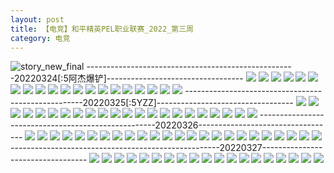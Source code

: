 ```yaml
---
layout: post
title: 【电竞】和平精英PEL职业联赛_2022_第三周
category: 电竞
---
```

![story_new_final](http://rh8cub8wq.hd-bkt.clouddn.com/img/story_new_final_0322.png)
----------------------------------------------------20220324[:5阿杰爆铲]----------------------------------
![](http://rh8cub8wq.hd-bkt.clouddn.com/img/pel-220324-1.png)
![](http://rh8cub8wq.hd-bkt.clouddn.com/img/pel-220324-3.png)
![](http://rh8cub8wq.hd-bkt.clouddn.com/img/pel-220324-new-1.png)
![](http://rh8cub8wq.hd-bkt.clouddn.com/img/pel-220324-new-2.png)
![](http://rh8cub8wq.hd-bkt.clouddn.com/img/pel-220324-new-3.png)
![](http://rh8cub8wq.hd-bkt.clouddn.com/img/pel-220324-new-4.png)
![](http://rh8cub8wq.hd-bkt.clouddn.com/img/pel-220324-new-5.png)
![](http://rh8cub8wq.hd-bkt.clouddn.com/img/pel-220324-new-6.png)
![](http://rh8cub8wq.hd-bkt.clouddn.com/img/pel-220324-new-7.png)
![](http://rh8cub8wq.hd-bkt.clouddn.com/img/pel-220324-new-8.png)
![](http://rh8cub8wq.hd-bkt.clouddn.com/img/pel-220324-new-9.png)
![](http://rh8cub8wq.hd-bkt.clouddn.com/img/pel-220324-new-10.png)
![](http://rh8cub8wq.hd-bkt.clouddn.com/img/pel-220324-new-11.png)
![](http://rh8cub8wq.hd-bkt.clouddn.com/img/pel-220324-new-12.png)
![](http://rh8cub8wq.hd-bkt.clouddn.com/img/pel-220324-new-13.png)
![](http://rh8cub8wq.hd-bkt.clouddn.com/img/pel-220324-new-14.png)
![](http://rh8cub8wq.hd-bkt.clouddn.com/img/pel-220324-new-15.png)
![](http://rh8cub8wq.hd-bkt.clouddn.com/img/pel-220324-new-16.png)
![](http://rh8cub8wq.hd-bkt.clouddn.com/img/pel-220324-new-17.png)
![](http://rh8cub8wq.hd-bkt.clouddn.com/img/pel-220324-new-18.png)
----------------------------------------------------20220325[:5YZZ]----------------------------------
![](http://rh8cub8wq.hd-bkt.clouddn.com/img/pel-220325-1.png)
![](http://rh8cub8wq.hd-bkt.clouddn.com/img/pel-220325-2.png)
![](http://rh8cub8wq.hd-bkt.clouddn.com/img/pel-220325-3.png)
![](http://rh8cub8wq.hd-bkt.clouddn.com/img/pel-220325-4.png)
![](http://rh8cub8wq.hd-bkt.clouddn.com/img/pel-220325-5.png)
![](http://rh8cub8wq.hd-bkt.clouddn.com/img/pel-220325-6.png)
![](http://rh8cub8wq.hd-bkt.clouddn.com/img/pel-220325-7.png)
![](http://rh8cub8wq.hd-bkt.clouddn.com/img/pel-220325-8.png)
![](http://rh8cub8wq.hd-bkt.clouddn.com/img/pel-220325-9.png)
![](http://rh8cub8wq.hd-bkt.clouddn.com/img/pel-220325-10.png)
![](http://rh8cub8wq.hd-bkt.clouddn.com/img/pel-220325-11.png)
![](http://rh8cub8wq.hd-bkt.clouddn.com/img/pel-220325-12.png)
![](http://rh8cub8wq.hd-bkt.clouddn.com/img/pel-220325-13.png)
![](http://rh8cub8wq.hd-bkt.clouddn.com/img/pel-220325-14.png)
![](http://rh8cub8wq.hd-bkt.clouddn.com/img/pel-220325-15.png)
![](http://rh8cub8wq.hd-bkt.clouddn.com/img/pel-220325-16.png)
![](http://rh8cub8wq.hd-bkt.clouddn.com/img/pel-220325-17.png)
![](http://rh8cub8wq.hd-bkt.clouddn.com/img/pel-220325-18.png)
![](http://rh8cub8wq.hd-bkt.clouddn.com/img/pel-220325-19.png)
![](http://rh8cub8wq.hd-bkt.clouddn.com/img/pel-220325-20.png)
![](http://rh8cub8wq.hd-bkt.clouddn.com/img/pel-220325-21.png)
![](http://rh8cub8wq.hd-bkt.clouddn.com/img/pel-220325-22.png)
----------------------------------------------------20220326----------------------------------
![](http://rh8cub8wq.hd-bkt.clouddn.com/img/pel-220326-1.png)
![](http://rh8cub8wq.hd-bkt.clouddn.com/img/pel-220326-2.png)
![](http://rh8cub8wq.hd-bkt.clouddn.com/img/pel-220326-3.png)
![](http://rh8cub8wq.hd-bkt.clouddn.com/img/pel-220326-4.png)
![](http://rh8cub8wq.hd-bkt.clouddn.com/img/pel-220326-5.png)
![](http://rh8cub8wq.hd-bkt.clouddn.com/img/pel-220326-6.png)
![](http://rh8cub8wq.hd-bkt.clouddn.com/img/pel-220326-7.png)
![](http://rh8cub8wq.hd-bkt.clouddn.com/img/pel-220326-8.png)
![](http://rh8cub8wq.hd-bkt.clouddn.com/img/pel-220326-10.png)
![](http://rh8cub8wq.hd-bkt.clouddn.com/img/pel-220326-11.png)
![](http://rh8cub8wq.hd-bkt.clouddn.com/img/pel-220326-12.png)
![](http://rh8cub8wq.hd-bkt.clouddn.com/img/pel-220326-13.png)
![](http://rh8cub8wq.hd-bkt.clouddn.com/img/pel-220326-14.png)
![](http://rh8cub8wq.hd-bkt.clouddn.com/img/pel-220326-15.png)
![](http://rh8cub8wq.hd-bkt.clouddn.com/img/pel-220326-16.png)
![](http://rh8cub8wq.hd-bkt.clouddn.com/img/pel-220326-17.png)
![](http://rh8cub8wq.hd-bkt.clouddn.com/img/pel-220326-18.png)
![](http://rh8cub8wq.hd-bkt.clouddn.com/img/pel-220326-19.png)
![](http://rh8cub8wq.hd-bkt.clouddn.com/img/pel-220326-20.png)
![](http://rh8cub8wq.hd-bkt.clouddn.com/img/pel-220326-21.png)
![](http://rh8cub8wq.hd-bkt.clouddn.com/img/pel-220326-22.png)
![](http://rh8cub8wq.hd-bkt.clouddn.com/img/pel-220326-23.png)
![](http://rh8cub8wq.hd-bkt.clouddn.com/img/pel-220326-24.png)
![](http://rh8cub8wq.hd-bkt.clouddn.com/img/pel-220326-25.png)
----------------------------------------------------20220327----------------------------------
![](http://rh8cub8wq.hd-bkt.clouddn.com/img/pel-220327-1.png)
![](http://rh8cub8wq.hd-bkt.clouddn.com/img/pel-220327-2.png)
![](http://rh8cub8wq.hd-bkt.clouddn.com/img/pel-220327-3.png)
![](http://rh8cub8wq.hd-bkt.clouddn.com/img/pel-220327-4.png)
![](http://rh8cub8wq.hd-bkt.clouddn.com/img/pel-220327-5.png)
![](http://rh8cub8wq.hd-bkt.clouddn.com/img/pel-220327-6.png)
![](http://rh8cub8wq.hd-bkt.clouddn.com/img/pel-220327-7.png)
![](http://rh8cub8wq.hd-bkt.clouddn.com/img/pel-220327-8.png)
![](http://rh8cub8wq.hd-bkt.clouddn.com/img/pel-220327-10.png)
![](http://rh8cub8wq.hd-bkt.clouddn.com/img/pel-220327-11.png)
![](http://rh8cub8wq.hd-bkt.clouddn.com/img/pel-220327-12.png)
![](http://rh8cub8wq.hd-bkt.clouddn.com/img/pel-220327-13.png)
![](http://rh8cub8wq.hd-bkt.clouddn.com/img/pel-220327-14.png)
![](http://rh8cub8wq.hd-bkt.clouddn.com/img/pel-220327-15.png)
![](http://rh8cub8wq.hd-bkt.clouddn.com/img/pel-220327-16.png)
![](http://rh8cub8wq.hd-bkt.clouddn.com/img/pel-220327-17.png)
![](http://rh8cub8wq.hd-bkt.clouddn.com/img/pel-220327-18.png)
![](http://rh8cub8wq.hd-bkt.clouddn.com/img/pel-220327-19.png)
![](http://rh8cub8wq.hd-bkt.clouddn.com/img/pel-220327-20.png)